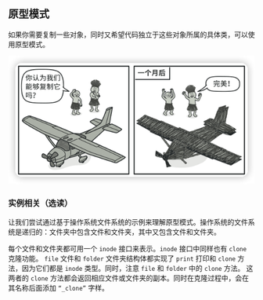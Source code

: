 ## 原型模式
如果你需要复制一些对象，同时又希望代码独立于这些对象所属的具体类，可以使用原型模式。

![现实与理想的差距](./cartoon-1.png)

### 实例相关（选读）
让我们尝试通过基于操作系统文件系统的示例来理解原型模式。操作系统的文件系统是递归的：文件夹中包含文件和文件夹，其中又包含文件和文件夹。

每个文件和文件夹都可用一个 `inode` 接口来表示。`inode` 接口中同样也有 `clone` 克隆功能。
`file` 文件和 `folder` 文件夹结构体都实现了 `print` 打印和 `clone` 方法，因为它们都是 `inode` 类型。同时，注意 `file` 和 `folder` 中的 `clone` 方法。 这两者的 `clone` 方法都会返回相应文件或文件夹的副本。同时在克隆过程中，会在其名称后面添加 `“_clone”` 字样。